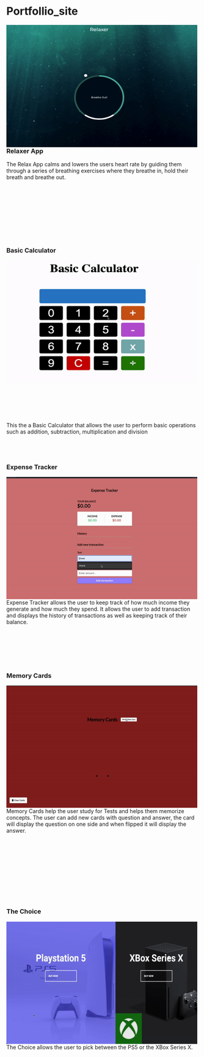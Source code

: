 # Portfollio_site



<p><img align="left" alt="gif" src="https://github.com/Anwar720/Portfolio/blob/main/media/portfolio/images/ezgif.com-gif-maker.gif" width="500" height="320"/></p>




## <h3>Relaxer App</h3>
 The Relax App calms and lowers the users heart rate by guiding them through a series of breathing exercises where they breathe in, hold their breath and breathe out.


 
 <br />
<br />
<br /> 
 <br />
<br />
<br /> 
<br />

<br />
 <h3>Basic Calculator</h3>
<p><img align="rleft" alt="gif" src="https://github.com/Anwar720/Portfolio/blob/main/media/portfolio/images/calculator.gif" width="500" height="320"/></p>


<br />
<br />
<br /> 
<br />
<br />
 This the a Basic Calculator that allows the user to perform basic operations such as addition, subtraction, multiplication and division
<br />
 <br />
<br />
<br /> 

 <h3 height="20">Expense Tracker</h3>
<p><img align="left" alt="gif" src="https://github.com/Anwar720/Portfolio/blob/main/media/portfolio/images/expensetracker.gif" width="500" height="320"/></p>
<br />
<br />
<br /> 

 
Expense Tracker allows the user to keep track of how much income they generate and how much they spend. It allows the user to add transaction and displays the history of transactions as well as keeping track of their balance.
<br />



 <br />
<br />
<br /> 

<br />
<br />

<h3>Memory Cards</h3>
<p><img align="left" alt="gif" src="https://github.com/Anwar720/Portfolio/blob/main/media/portfolio/images/memorycard.gif" width="500" height="320"/></p>


<br />
Memory Cards help the user study for Tests and helps them memorize concepts. The user can add new cards with question and answer, the card will display the question on one side and when flipped it will display the answer.






<br />
<br />
<br /> 
<br />
<br />

<br />
<br /> 
<br />
<br />
<br /> 
<br />

 <h3>The Choice</h3>
<p><img align="left" alt="gif" src="https://github.com/Anwar720/Portfolio/blob/main/media/portfolio/images/choice.gif" width="500" height="320"/></p>


<br />
The Choice allows the user to pick between the PS5 or the XBox Series X.
<br />

